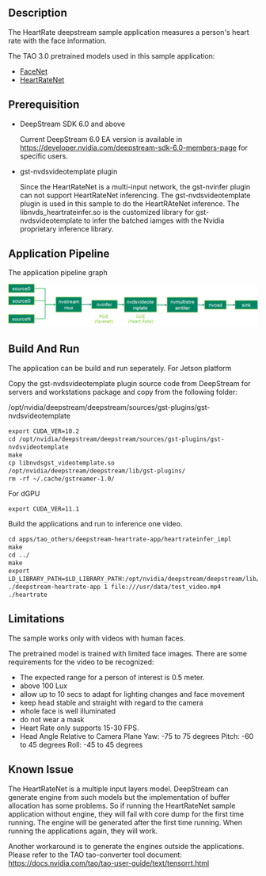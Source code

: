 ## Description
The HeartRate deepstream sample application measures a person's heart rate with the face information. 

The TAO 3.0 pretrained models used in this sample application:
* [FaceNet](https://ngc.nvidia.com/catalog/models/nvidia:tao:facenet)
* [HeartRateNet](https://ngc.nvidia.com/catalog/models/nvidia:tao:heartratenet)

## Prerequisition

* DeepStream SDK 6.0 and above

  Current DeepStream 6.0 EA version is available in https://developer.nvidia.com/deepstream-sdk-6.0-members-page for specific users.
* gst-nvdsvideotemplate plugin

  Since the HeartRateNet is a multi-input network, the gst-nvinfer plugin can not support HeartRateNet inferencing.
  The gst-nvdsvideotemplate plugin is used in this sample to do the HeartRAteNet inference. The libnvds_heartrateinfer.so is the customized library for gst-nvdsvideotemplate to infer the batched iamges with the Nvidia proprietary inference library.

## Application Pipeline
The application pipeline graph

![HeartRate application pipeline](HR_pipeline.png)

## Build And Run
The application can be build and run seperately.
For Jetson platform

Copy the gst-nvdsvideotemplate plugin source code from DeepStream for servers and workstations package and copy from the following folder:

/opt/nvidia/deepstream/deepstream/sources/gst-plugins/gst-nvdsvideotemplate

```
export CUDA_VER=10.2
cd /opt/nvidia/deepstream/deepstream/sources/gst-plugins/gst-nvdsvideotemplate
make
cp libnvdsgst_videotemplate.so /opt/nvidia/deepstream/deepstream/lib/gst-plugins/
rm -rf ~/.cache/gstreamer-1.0/
```

For dGPU
```
export CUDA_VER=11.1
```

Build the applications and run to inference one video.
```
cd apps/tao_others/deepstream-heartrate-app/heartrateinfer_impl
make
cd ../
make
export LD_LIBRARY_PATH=$LD_LIBRARY_PATH:/opt/nvidia/deepstream/deepstream/lib/cvcore_libs
./deepstream-heartrate-app 1 file:///usr/data/test_video.mp4 ./heartrate
```

## Limitations
The sample works only with videos with human faces.

The pretrained model is trained with limited face images. There are some requirements for the video to be recognized:
* The expected range for a person of interest is 0.5 meter.
* above 100 Lux 
* allow up to 10 secs to adapt for lighting changes and face movement
* keep head stable and straight with regard to the camera
* whole face is well illuminated
* do not wear a mask 
* Heart Rate only supports 15-30 FPS.
* Head Angle Relative to Camera Plane
   Yaw: -75 to 75 degrees
   Pitch: -60 to 45 degrees
   Roll: -45 to 45 degrees

## Known Issue
The HeartRateNet is a multiple input layers model. DeepStream can generate engine from such models but the implementation of buffer allocation has some problems. So if running the HeartRateNet sample application without engine, they will fail with core dump for the first time running. The engine will be generated after the first time running. When running the applications again, they will work.

Another workaround is to generate the engines outside the applications. Please refer to the TAO tao-converter tool document: https://docs.nvidia.com/tao/tao-user-guide/text/tensorrt.html

